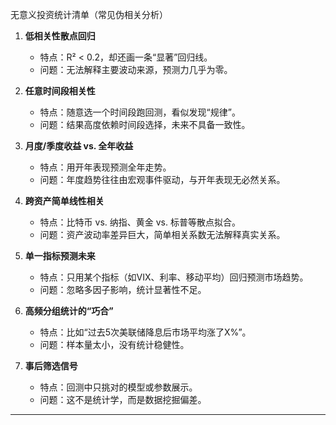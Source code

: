 无意义投资统计清单（常见伪相关分析）

1. **低相关性散点回归**

   * 特点：R² < 0.2，却还画一条“显著”回归线。
   * 问题：无法解释主要波动来源，预测力几乎为零。

2. **任意时间段相关性**

   * 特点：随意选一个时间段跑回测，看似发现“规律”。
   * 问题：结果高度依赖时间段选择，未来不具备一致性。

3. **月度/季度收益 vs. 全年收益**

   * 特点：用开年表现预测全年走势。
   * 问题：年度趋势往往由宏观事件驱动，与开年表现无必然关系。

4. **跨资产简单线性相关**

   * 特点：比特币 vs. 纳指、黄金 vs. 标普等散点拟合。
   * 问题：资产波动率差异巨大，简单相关系数无法解释真实关系。

5. **单一指标预测未来**

   * 特点：只用某个指标（如VIX、利率、移动平均）回归预测市场趋势。
   * 问题：忽略多因子影响，统计显著性不足。

6. **高频分组统计的“巧合”**

   * 特点：比如“过去5次美联储降息后市场平均涨了X%”。
   * 问题：样本量太小，没有统计稳健性。

7. **事后筛选信号**

   * 特点：回测中只挑对的模型或参数展示。
   * 问题：这不是统计学，而是数据挖掘偏差。

---
